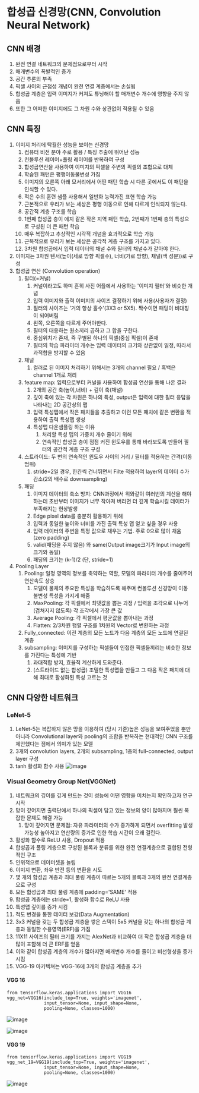 # 합성곱 신경망(CNN, Convolution Neural Network)

## CNN 배경 
1. 완전 연결 네트워크의 문제점으로부터 시작
2. 매개변수의 폭발적인 증가
3. 공간 추론의 부족
4. 픽셀 사이의 근접성 개념이 완전 연결 계층에서는 손실됨
5. 합성곱 계층은 입력 이미지가 커져도 튜닝해야 할 매개변수 개수에 영향을 주지 않음
6. 또한 그 어떠한 이미지에도 그 차원 수와 상관없이 적용될 수 있음

## CNN 특징
1. 이미지 처리에 탁월한 성능을 보이는 신경망
   1. 컴퓨터 비전 분야 주로 활용 / 특징 추출에 뛰어난 성능
   2. 컨볼루션 레이어+풀링 레이어를 반복하여 구성
   3. 합성곱연산을 사용하여 이미지의 픽셀을 주변의 픽셀의 조합으로 대체
   4. 학습된 패턴은 평행이동불변성 가짐
   5. 이미지의 오른쪽 아래 모서리에서 어떤 패턴 학습 시 다른 곳에서도 이 패턴을 인식할 수 있다.
   6. 적은 수의 훈련 샘플 사용해서 일반화 능력가진 표현 학습 가능
   7. 근본적으로 우리가 보는 세상은 평행 이동으로 인해 다르게 인식되지 않는다.
   8. 공간적 계층 구조를 학습
   9. 1번째 합성곱 층이 에지 같은 작은 지역 패턴 학습, 2번째가 1번째 층의 특성으로 구성된 더 큰 패턴 학습
   10. 매우 복잡하고 추상적인 시각적 개념을 효과적으로 학습 가능
   11. 근복적으로 우리가 보는 세상은 공각적 계층 구조를 가지고 있다.
   12. 3차원 합성곱에서 입력 데이터의 채널 수와 필터의 채널수가 같아야 한다.
2. 이미지는 3차원 텐서(높이(세로 방향 픽셀수), 너비(가로 방향), 채널(색 성분))로 구성
3. 합성곱 연산 (Convolution operation)
   1. 필터(=커널)
      1. 커널이라고도 하며 흔히 사진 어플에서 사용하는 '이미지 필터'와 비슷한 개념
      2. 입력 이미지와 출력 이미지의 사이즈 결정하기 위해 사용(사용자가 결정)
      3. 필터의 사이즈는 '거의 항상 홀수'(3X3 or 5X5). 짝수이면 패딩이 비대칭이 되어버림
      4. 왼쪽, 오른쪽을 다르게 주어야한다.
      5. 필터의 대응하는 원소끼리 곱하고 그 합을 구한다.
      6. 중심위치가 존재, 즉 구별된 하나의 픽셀(중심 픽셀)이 존재
      7. 필터의 학습 파라미터 개수는 입력 데이터의 크기와 상관없이 일정, 따라서 과적합을 방지할 수 있음
   2. 채널
      1. 컬러로 된 이미지 처리하기 위해서는 3개의 channel 필요 / 흑백은 channel 1개로 처리
   3. feature map: 입력으로부터 커널을 사용하여 합성곱 연산을 통해 나온 결과
      1. 2개의 공간 축(높이,너비) + 깊이 축(채널)
      2. 깊이 축에 있는 각 차원은 하나의 특성, output은 입력에 대한 필터 응답을 나타내는 2D 공간상의 맵
      3. 입력 특성맵에서 작은 패치들을 추출하고 이런 모든 패치에 같은 변환을 적용하여 출력 특성맵 생성
      4. 특성맵 다운샘플링 하는 이유
         1. 처리할 특성 맵의 가중치 개수 줄이기 위해
         2. 연속적인 합성곱 층이 점점 커진 윈도우를 통해 바라보도록 만들어 필터의 공간적 계층 구조 구성
   4. 스트라이드: 두 번의 연속적인 윈도우 사이의 거리 / 필터를 적용하는 간격(이동범위)
      1. stride=2일 경우, 한칸씩 건너뛰면서 Filte 적용하여 layer의 데이터 수가 감소(2의 배수로 downsampling)
   5. 패딩
      1. 이미지 데이터의 축소 방지: CNN과정에서 위와같이 여러번의 계산을 해야하는데 초반부터 이미지가 너무 작아져 버리면 더 깊게 학습시킬 데이터가 부족해지는 현상발생
      2. Edge pixel data를 충분히 활용하기 위해 
      3. 입력과 동일한 높이와 너비를 가진 출력 특성 맵 얻고 싶을 경우 사용
      4. 입력 데이터의 주변을 특정 값으로 채우는 기법. 주로 0으로 많이 채움(zero padding)
      5. valid(패딩을 주지 않음) 와 same(Output image크기가 Input image의 크기와 동일)
      6. 패딩의 크기는 (k-1)/2 (단, stride=1)
4. Pooling Layer
   1. Pooling: 일정 영역의 정보를 축약하는 역할, 모델의 파라미터 개수를 줄여주어 연산속도 상승
      1. 모델이 물체의 주요한 특성을 학습하도록 해주며 컨볼루션 신경망이 이동 불변성 특성을 가지게 해줌
      2. MaxPooling: 각 픽셀에서 최댓값을 뽑는 과정 / 입력을 조각으로 나누어(겹쳐지지 않도록) 각 조각에서 가장 큰 값 
      3. Average Pooling: 각 픽셀에서 평균값을 뽑아내는 과정
      4. Flatten: 2/3차원 행렬 구조를 1차원의 Vector로 변환하는 과정
   2. Fully_connected: 이전 계층의 모든 노드가 다음 계층의 모든 노드에 연결된 계층
   3. subsampling: 이미지를 구성하는 픽셀들이 인접한 픽셀들끼리는 비슷한 정보를 가진다는 특성에 기반
      1. 과대적합 방지, 효율적 계산하게 도와준다.
      2. (스트라이드 없는 합성곱) 조밀한 특성맵을 만들고 그 다음 작은 패치에 대해 최대로 활성화된 특성 고르는 것



## CNN 다양한 네트워크
### LeNet-5
1. LeNet-5는 복잡하지 않은 망을 이용하여 (당시 기준)높은 성능을 보여주었을 뿐만 아니라 Convolutional layer와 pooling의 조합을 반복하는 현대적인 CNN 구조를 제안했다는 점에서 의미가 있는 모델
2. 3개의 convolution layers, 2개의 subsampling, 1층의 full-connected, output layer 구성
3. tanh 활성화 함수 사용
![image](https://user-images.githubusercontent.com/53258777/206830876-5249c2e1-b970-4392-b4dc-c62b5bd838d9.png)

### Visual Geometry Group Net(VGGNet)
1. 네트워크의 깊이를 깊게 만드는 것이 성능에 어떤 영향을 미치는지 확인하고자 연구 시작
2. 망이 깊어지면 출력단에서 하나의 픽셀이 담고 있는 정보의 양이 많아지며 훨씬 복잡한 문제도 해결 가능
    1. 망이 깊어지면 문제점: 자유 파라미터의 수가 증가하게 되면서 overfitting 발생 가능성 높아지고 연산량의 증가로 인한 학습 시간이 오래 걸린다.
3. 활성화 함수로 ReLU 사용, Dropout 적용
4. 합성곱과 풀링 계층으로 구성된 블록과 분류를 위한 완전 연결계층으로 결합된 전형적인 구조
5. 인위적으로 데이터셋을 늘림
6. 이미지 변환, 좌우 반전 등의 변환을 시도
7. 몇 개의 합성곱 계층과 최대 풀링 계층이 따르는 5개의 블록과 3개의 완전 연결계층으로 구성
8. 모든 합성곱과 최대 풀링 계층에 padding='SAME' 적용
9. 합성곱 계층에는 stride=1, 활성화 함수로 ReLU 사용
10. 특성맵 깊이를 증가 시킴
11. 척도 변경을 통한 데이터 보강(Data Augmentation)
12. 3x3 커널을 갖는 두 합성곱 계층을 쌓은 스택이 5x5 커널을 갖는 하나의 합성곱 계층과 동일한 수용영역(ERF)을 가짐
13. 11X11 사이즈의 필터 크기를 가지는 AlexNet과 비교하여 더 작은 합성곱 계층을 더 많이 포함해 더 큰 ERF를 얻음
14. 이와 같이 합성곱 계층의 개수가 많아지면 매개변수 개수를 줄이고 비선형성을 증가시킴
15. VGG-19 아키텍쳐는 VGG-16에 3개의 합성곱 계층을 추가
#### VGG 16
```
from tensorflow.keras.applications import VGG16
vgg_net=VGG16(include_top=True, weights='imagenet',
              input_tensor=None, input_shape=None,
              pooling=None, classes=1000)
```
![image](https://user-images.githubusercontent.com/53258777/206831278-33e1c066-eae1-4696-981b-1ebd56e3262a.png)

![image](https://user-images.githubusercontent.com/53258777/206831311-0a976d2b-bc4d-4477-adff-ffb7b0609315.png)

#### VGG 19

```
from tensorflow.keras.applications import VGG19
vgg_net_19=VGG19(include_top=True, weights='imagenet',
              input_tensor=None, input_shape=None,
              pooling=None, classes=1000)
```
![image](https://user-images.githubusercontent.com/53258777/206831381-2ba54f8e-ef15-400d-9f5a-19b0878f2cb5.png)
